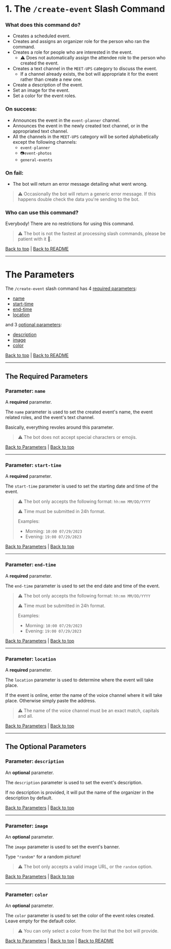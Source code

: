 # 1. The `/create-event` Slash Command

### What does this command do?

- Creates a scheduled event.
- Creates and assigns an organizer role for the person who ran the command.
- Creates a role for people who are interested in the event.
    - ⚠️ Does not automatically assign the attendee role to the person who created the event.
- Creates a text channel in the `MEET-UPS` category to discuss the event.
    - If a channel already exists, the bot will appropriate it for the event rather than create a new one.
- Create a description of the event.
- Set an image for the event.
- Set a color for the event roles.

### On success:

- Announces the event in the `event-planner` channel.
- Announces the event in the newly created text channel, or in the appropriated text channel.
- All the channels in the `MEET-UPS` category will be sorted alphabetically except the following channels:
    - `event-planner`
    - `📷event-photos`
    - `general-events`

### On fail:
- The bot will return an error message detailing what went wrong.

> ⚠️ Occasionally the bot will return a generic error message. If this happens double check the data you're sending to the bot.

### Who can use this command?

Everybody! There are no restrictions for using this command.

> ⚠️ The bot is not the fastest at processing slash commands, please be patient with it 🙏.

[Back to top](#1-the-create-event-slash-command) | [Back to README](../README.md)

---

# The Parameters

The `/create-event` slash command has 4 [required parameters](#the-required-parameters):

- [name](#parameter-name)
- [start-time](#parameter-start-time)
- [end-time](#parameter-end-time)
- [location](#parameter-location)

and 3 [optional parameters](#the-optional-parameters):

- [description](#parameter-description)
- [image](#parameter-image)
- [color](#parameter-color)

[Back to top](#1-the-create-event-slash-command) | [Back to README](../README.md)

---


## The Required Parameters

### Parameter: `name`

A **required** parameter. 

The `name` parameter is used to set the created event's name, the event related roles, and the event's text channel. 

Basically, everything revoles around this parameter.

> ⚠️ The bot does not accept special characters or emojis.

[Back to Parameters](#the-parameters) | [Back to top](#1-the-create-event-slash-command)

---

### Parameter: `start-time`

A **required** parameter. 

The `start-time` parameter is used to set the starting date and time of the event.

> ⚠️ The bot only accepts the following format: `hh:mm MM/DD/YYYY`
>
> ⚠️ Time must be submitted in 24h format.
> 
> Examples: 
> - Morning: `10:00 07/29/2023`
> - Evening: `19:00 07/29/2023`

[Back to Parameters](#the-parameters) | [Back to top](#1-the-create-event-slash-command)

---

### Parameter: `end-time`

A **required** parameter. 

The `end-time` parameter is used to set the end date and time of the event.

> ⚠️ The bot only accepts the following format: `hh:mm MM/DD/YYYY`
>
> ⚠️ Time must be submitted in 24h format.
> 
> Examples: 
> - Morning: `10:00 07/29/2023`
> - Evening: `19:00 07/29/2023`

[Back to Parameters](#the-parameters) | [Back to top](#1-the-create-event-slash-command)

---

### Parameter: `location`

A **required** parameter. 

The `location` parameter is used to determine where the event will take place. 

If the event is online, enter the name of the voice channel where it will take place. Otherwise simply paste the address.

> ⚠️ The name of the voice channel must be an exact match, capitals and all.

[Back to Parameters](#the-parameters) | [Back to top](#1-the-create-event-slash-command)

---

## The Optional Parameters

### Parameter: `description`

An **optional** parameter. 

The `description` parameter is used to set the event's description.

If no description is provided, it will put the name of the organizer in the description by default.

[Back to Parameters](#the-parameters) | [Back to top](#1-the-create-event-slash-command)

---

### Parameter: `image`

An **optional** parameter. 

The `image` parameter is used to set the event's banner. 

Type `"random"` for a random picture!

> ⚠️ The bot only accepts a valid image URL, or the `random` option.

[Back to Parameters](#the-parameters) | [Back to top](#1-the-create-event-slash-command)

---

### Parameter: `color`

An **optional** parameter. 

The `color` parameter is used to set the color of the event roles created. Leave empty for the default color.

> ⚠️ You can only select a color from the list that the bot will provide.

[Back to Parameters](#the-parameters) | [Back to top](#1-the-create-event-slash-command) | [Back to README](../README.md)